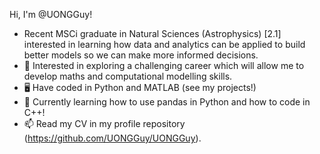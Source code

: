 Hi, I'm @UONGGuy!
- Recent MSCi graduate in Natural Sciences (Astrophysics) [2.1] interested in learning how data and analytics can be applied to build better models so we can make more informed decisions.
- 👀 Interested in exploring a challenging career which will allow me to develop maths and computational modelling skills.
- 🖥️ Have coded in Python and MATLAB (see my projects!)
- 🌱 Currently learning how to use pandas in Python and how to code in C++!
- 📫 Read my CV in my profile repository (https://github.com/UONGGuy/UONGGuy).

<!---
- 👋 Hi, I’m @UONGGuy!
- 👀 I’m interested in upskilling.
- 🌱 I’m currently learning about C++.
- 💞️ I’m looking to collaborate on ...
- 📫 How to reach me ...
--->
<!---
UONGGuy/UONGGuy is a ✨ special ✨ repository because its `README.md` (this file) appears on your GitHub profile.
You can click the Preview link to take a look at your changes.
--->
